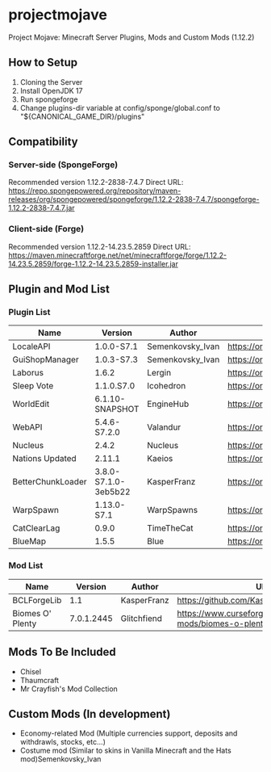 # projectmojave
Project Mojave: Minecraft Server Plugins, Mods and Custom Mods (1.12.2)

## How to Setup
1. Cloning the Server
2. Install OpenJDK 17
3. Run spongeforge
4. Change plugins-dir variable at config/sponge/global.conf to "${CANONICAL_GAME_DIR}/plugins"

## Compatibility
### Server-side (SpongeForge)
Recommended version 1.12.2-2838-7.4.7
Direct URL: https://repo.spongepowered.org/repository/maven-releases/org/spongepowered/spongeforge/1.12.2-2838-7.4.7/spongeforge-1.12.2-2838-7.4.7.jar
### Client-side (Forge)
Recommended version 1.12.2-14.23.5.2859 
Direct URL: https://maven.minecraftforge.net/net/minecraftforge/forge/1.12.2-14.23.5.2859/forge-1.12.2-14.23.5.2859-installer.jar

## Plugin and Mod List
### Plugin List
| Name              | Version              | Author           | URL                                                           |
| ----------------- | -------------------- | ---------------- | ------------------------------------------------------------- |
| LocaleAPI         | 1.0.0-S7.1           | Semenkovsky_Ivan | https://ore.spongepowered.org/Semenkovsky_Ivan/LocaleAPI      |
| GuiShopManager    | 1.0.3-S7.3           | Semenkovsky_Ivan | https://ore.spongepowered.org/Semenkovsky_Ivan/GuiShopManager |
| Laborus           | 1.6.2                | Lergin           | https://ore.spongepowered.org/Lergin/Laborus                  |
| Sleep Vote        | 1.1.0.S7.0           | Icohedron        | https://ore.spongepowered.org/Icohedron/Sleep-Vote            |
| WorldEdit         | 6.1.10-SNAPSHOT      | EngineHub        | https://ore.spongepowered.org/EngineHub/WorldEdit             |
| WebAPI            | 5.4.6-S7.2.0         | Valandur         | https://ore.spongepowered.org/Valandur/Web-API                |
| Nucleus           | 2.4.2                | Nucleus          | https://ore.spongepowered.org/Nucleus/Nucleus                 |
| Nations Updated   | 2.11.1               | Kaeios           | https://ore.spongepowered.org/Kaeios/Nations-Updated          |
| BetterChunkLoader | 3.8.0-S7.1.0-3eb5b22 | KasperFranz      | https://ore.spongepowered.org/KasperFranz/BetterChunkLoader   |
| WarpSpawn         | 1.13.0-S7.1          | WarpSpawns       | https://ore.spongepowered.org/Brycey92/WarpSpawns             |
| CatClearLag       | 0.9.0                | TimeTheCat       | https://ore.spongepowered.org/TimeTheCat/CatClearLag          |
| BlueMap           | 1.5.5                | Blue             | https://ore.spongepowered.org/Blue/BlueMap                    |

### Mod List
| Name              | Version              | Author           | URL                                                           |
| ----------------- | -------------------- | ---------------- | ------------------------------------------------------------- |
| BCLForgeLib       | 1.1                  | KasperFranz      | https://github.com/KasperFranz/BCLForgeLib                    |
| Biomes O' Plenty  | 7.0.1.2445           | Glitchfiend      | https://www.curseforge.com/minecraft/mc-mods/biomes-o-plenty  |

## Mods To Be Included
- Chisel
- Thaumcraft
- Mr Crayfish's Mod Collection
## Custom Mods (In development)
- Economy-related Mod (Multiple currencies support, deposits and withdrawls, stocks, etc...)
- Costume mod (Similar to skins in Vanilla Minecraft and the Hats mod)Semenkovsky_Ivan
